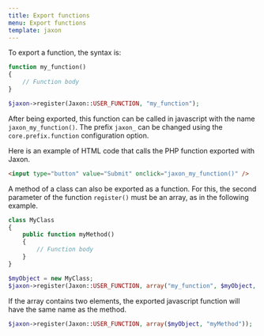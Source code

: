 ```yaml
---
title: Export functions
menu: Export functions
template: jaxon
---
```


To export a function, the syntax is:
```php
function my_function()
{
    // Function body
}

$jaxon->register(Jaxon::USER_FUNCTION, "my_function");
```
After being exported, this function can be called in javascript with the name `jaxon_my_function()`. The prefix `jaxon_` can be changed using the `core.prefix.function` configuration option.

Here is an example of HTML code that calls the PHP function exported with Jaxon.
```html
<input type="button" value="Submit" onclick="jaxon_my_function()" />
```

A method of a class can also be exported as a function. For this, the second parameter of the function `register()` must be an array, as in the following example.
```php
class MyClass
{
    public function myMethod()
    {
        // Function body
    }
}

$myObject = new MyClass;
$jaxon->register(Jaxon::USER_FUNCTION, array("my_function", $myObject, "myMethod"));
```

If the array contains two elements, the exported javascript function will have the same name as the method.
```php
$jaxon->register(Jaxon::USER_FUNCTION, array($myObject, "myMethod"));
```
